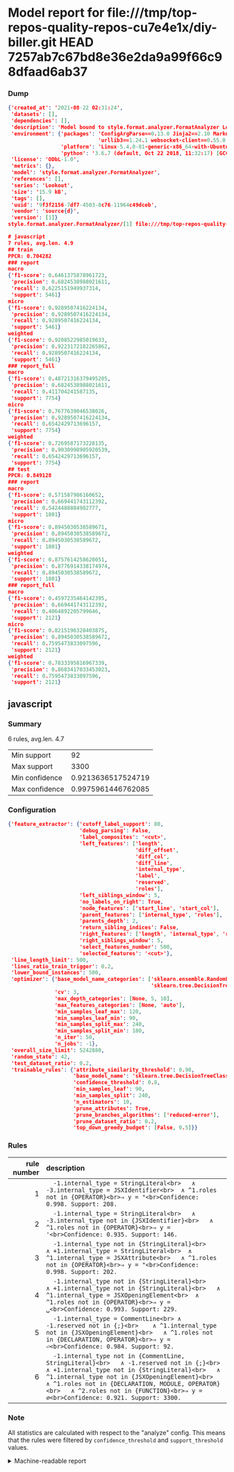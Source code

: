 # Model report for file:///tmp/top-repos-quality-repos-cu7e4e1x/diy-biller.git HEAD 7257ab7c67bd8e36e2da9a99f66c98dfaad6ab37

### Dump

```json
{'created_at': '2021-08-22 02:31:24',
 'datasets': [],
 'dependencies': [],
 'description': 'Model bound to style.format.analyzer.FormatAnalyzer Lookout analyzer.',
 'environment': {'packages': 'ConfigArgParse==0.13.0 Jinja2==2.10 MarkupSafe==1.1.1 PyStemmer==1.3.0 PyYAML==5.1 Pympler==0.5 SQLAlchemy==1.2.10 SQLAlchemy-Utils==0.33.3 asdf==2.3.2 bblfsh==2.12.7 boto==2.49.0 boto3==1.9.130 botocore==1.12.130 cachetools==2.0.1 certifi==2019.3.9 chardet==3.0.4 clint==0.5.1 docker==3.7.0 docker-pycreds==0.4.0 dulwich==0.19.11 grpcio==1.19.0 grpcio-tools==1.19.0 humanfriendly==4.16.1 humanize==0.5.1 idna==2.8 jmespath==0.9.4 jsonschema==2.6.0 lookout-sdk==0.4.1 lookout-sdk-ml==0.19.0 lookout-style==0.2.0 lz4==2.1.6 modelforge==0.12.1 numpy==1.16.2 packaging==19.0 pandas==0.22.0 pip==19.0.3 protobuf==3.7.0 psycopg2-binary==2.7.5 pygtrie==2.3 pyparsing==2.3.1 python-dateutil==2.8.0 python-igraph==0.7.1.post6 pytz==2019.1 requests==2.21.0 requirements-parser==0.2.0 scikit-learn==0.20.1 scikit-optimize==0.5.2 scipy==1.2.1 semantic-version==2.6.0 setuptools==40.8.0 six==1.12.0 smart-open==1.8.1 sourced-ml==0.8.2 spdx==2.5.0 stringcase==1.2.0 tabulate==0.8.2 tqdm==4.31.1 '
                             'urllib3==1.24.1 websocket-client==0.55.0 xxhash==1.3.0',
                 'platform': 'Linux-5.4.0-81-generic-x86_64-with-Ubuntu-18.04-bionic',
                 'python': '3.6.7 (default, Oct 22 2018, 11:32:17) [GCC 8.2.0]'},
 'license': 'ODbL-1.0',
 'metrics': {},
 'model': 'style.format.analyzer.FormatAnalyzer',
 'references': [],
 'series': 'Lookout',
 'size': '15.9 kB',
 'tags': [],
 'uuid': '9f3f2156-7df7-4503-8c76-11964c49dceb',
 'vendor': 'source{d}',
 'version': [1]}
style.format.analyzer.FormatAnalyzer/[1] file:///tmp/top-repos-quality-repos-cu7e4e1x/diy-biller.git 7257ab7c67bd8e36e2da9a99f66c98dfaad6ab37

# javascript
7 rules, avg.len. 4.9
## train
PPCR: 0.704282
### report
macro
{'f1-score': 0.6461375878961723,
 'precision': 0.6824538988021611,
 'recall': 0.6225151949937314,
 'support': 5461}
micro
{'f1-score': 0.9289507416224134,
 'precision': 0.9289507416224134,
 'recall': 0.9289507416224134,
 'support': 5461}
weighted
{'f1-score': 0.9208522985019633,
 'precision': 0.9223172182265862,
 'recall': 0.9289507416224134,
 'support': 5461}
### report_full
macro
{'f1-score': 0.48721316379495205,
 'precision': 0.6824538988021611,
 'recall': 0.411704241587135,
 'support': 7754}
micro
{'f1-score': 0.7677639046538026,
 'precision': 0.9289507416224134,
 'recall': 0.6542429713696157,
 'support': 7754}
weighted
{'f1-score': 0.7269587173228135,
 'precision': 0.9030998905920539,
 'recall': 0.6542429713696157,
 'support': 7754}
## test
PPCR: 0.849128
### report
macro
{'f1-score': 0.571587986160652,
 'precision': 0.669441743112392,
 'recall': 0.5424488884982777,
 'support': 1801}
micro
{'f1-score': 0.8945030538589671,
 'precision': 0.8945030538589672,
 'recall': 0.8945030538589672,
 'support': 1801}
weighted
{'f1-score': 0.8757614258620051,
 'precision': 0.8776914338174974,
 'recall': 0.8945030538589672,
 'support': 1801}
### report_full
macro
{'f1-score': 0.4597235464142395,
 'precision': 0.669441743112392,
 'recall': 0.4064892205799646,
 'support': 2121}
micro
{'f1-score': 0.8215196328403875,
 'precision': 0.8945030538589672,
 'recall': 0.7595473833097596,
 'support': 2121}
weighted
{'f1-score': 0.7833395816967339,
 'precision': 0.8683417033453023,
 'recall': 0.7595473833097596,
 'support': 2121}
```

## javascript
### Summary
6 rules, avg.len. 4.7

| | |
|-|-|
|Min support|92|
|Max support|3300|
|Min confidence|0.9213636517524719|
|Max confidence|0.9975961446762085|

### Configuration

```json
{'feature_extractor': {'cutoff_label_support': 80,
                       'debug_parsing': False,
                       'label_composites': '<cut>',
                       'left_features': ['length',
                                         'diff_offset',
                                         'diff_col',
                                         'diff_line',
                                         'internal_type',
                                         'label',
                                         'reserved',
                                         'roles'],
                       'left_siblings_window': 5,
                       'no_labels_on_right': True,
                       'node_features': ['start_line', 'start_col'],
                       'parent_features': ['internal_type', 'roles'],
                       'parents_depth': 2,
                       'return_sibling_indices': False,
                       'right_features': ['length', 'internal_type', 'reserved', 'roles'],
                       'right_siblings_window': 5,
                       'select_features_number': 500,
                       'selected_features': '<cut>'},
 'line_length_limit': 500,
 'lines_ratio_train_trigger': 0.2,
 'lower_bound_instances': 500,
 'optimizer': {'base_model_name_categories': ['sklearn.ensemble.RandomForestClassifier',
                                              'sklearn.tree.DecisionTreeClassifier'],
               'cv': 3,
               'max_depth_categories': [None, 5, 10],
               'max_features_categories': [None, 'auto'],
               'min_samples_leaf_max': 120,
               'min_samples_leaf_min': 90,
               'min_samples_split_max': 240,
               'min_samples_split_min': 180,
               'n_iter': 50,
               'n_jobs': -1},
 'overall_size_limit': 5242880,
 'random_state': 42,
 'test_dataset_ratio': 0.2,
 'trainable_rules': {'attribute_similarity_threshold': 0.98,
                     'base_model_name': 'sklearn.tree.DecisionTreeClassifier',
                     'confidence_threshold': 0.8,
                     'min_samples_leaf': 90,
                     'min_samples_split': 240,
                     'n_estimators': 10,
                     'prune_attributes': True,
                     'prune_branches_algorithms': ['reduced-error'],
                     'prune_dataset_ratio': 0.2,
                     'top_down_greedy_budget': [False, 0.5]}}
```

### Rules

| rule number | description |
|----:|:-----|
| 1 | `  -1.internal_type = StringLiteral<br>	∧ -3.internal_type = JSXIdentifier<br>	∧ ^1.roles not in {OPERATOR}<br>⇒ y = "<br>Confidence: 0.998. Support: 208.` |
| 2 | `  -1.internal_type = StringLiteral<br>	∧ -3.internal_type not in {JSXIdentifier}<br>	∧ ^1.roles not in {OPERATOR}<br>⇒ y = '<br>Confidence: 0.935. Support: 146.` |
| 3 | `  -1.internal_type not in {StringLiteral}<br>	∧ +1.internal_type = StringLiteral<br>	∧ ^1.internal_type = JSXAttribute<br>	∧ ^1.roles not in {OPERATOR}<br>⇒ y = "<br>Confidence: 0.998. Support: 202.` |
| 4 | `  -1.internal_type not in {StringLiteral}<br>	∧ +1.internal_type not in {StringLiteral}<br>	∧ ^1.internal_type = JSXOpeningElement<br>	∧ ^1.roles not in {OPERATOR}<br>⇒ y = ␣<br>Confidence: 0.993. Support: 229.` |
| 5 | `  -1.internal_type = CommentLine<br>	∧ -1.reserved not in {;}<br>	∧ ^1.internal_type not in {JSXOpeningElement}<br>	∧ ^1.roles not in {DECLARATION, OPERATOR}<br>⇒ y = ⏎<br>Confidence: 0.984. Support: 92.` |
| 6 | `  -1.internal_type not in {CommentLine, StringLiteral}<br>	∧ -1.reserved not in {;}<br>	∧ +1.internal_type not in {StringLiteral}<br>	∧ ^1.internal_type not in {JSXOpeningElement}<br>	∧ ^1.roles not in {DECLARATION, MODULE, OPERATOR}<br>	∧ ^2.roles not in {FUNCTION}<br>⇒ y = ∅<br>Confidence: 0.921. Support: 3300.` |

### Note
All statistics are calculated with respect to the "analyze" config. This means that the rules were filtered by
`confidence_threshold` and `support_threshold` values.

<details>
    <summary>Machine-readable report</summary>
```json
{"javascript": {"avg_rule_len": 4.666666666666667, "max_conf": 0.9975961446762085, "max_support": 3300, "min_conf": 0.9213636517524719, "min_support": 92, "num_rules": 6}}
```
</details>
